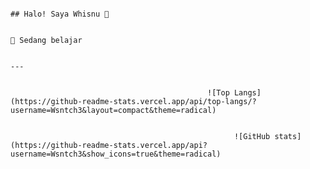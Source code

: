                                                                                                 ## Halo! Saya Whisnu 👋

                                                                                                  🌱 Sedang belajar 

                                                                                                          ---

                                                                                                
                                                ![Top Langs](https://github-readme-stats.vercel.app/api/top-langs/?username=Wsntch3&layout=compact&theme=radical)

                                                                                                
                                                      ![GitHub stats](https://github-readme-stats.vercel.app/api?username=Wsntch3&show_icons=true&theme=radical)
